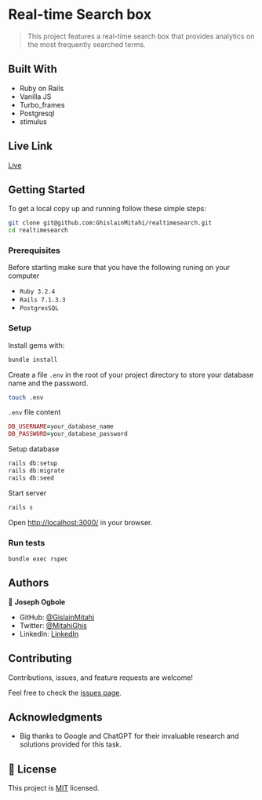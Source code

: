 # Real-time Search box
> This project features a real-time search box that provides analytics on the most frequently searched terms.

## Built With

- Ruby on Rails
- Vanilla JS
- Turbo_frames
- Postgresql
- stimulus


## Live Link
[Live]()


## Getting Started

To get a local copy up and running follow these simple steps:

```sh
git clone git@github.com:GhislainMitahi/realtimesearch.git
cd realtimesearch
```

### Prerequisites
Before starting make sure that you have the following runing on your computer

- `Ruby 3.2.4`
- `Rails 7.1.3.3`
- `PostgresSQL`

### Setup

Install gems with:

```sh
bundle install
```

Create a file `.env` in the root of your project directory to store your database name and the password.

```sh
touch .env
```

`.env` file content

```ruby
DB_USERNAME=your_database_name
DB_PASSWORD=your_database_password
```

Setup database

```sh
rails db:setup
rails db:migrate
rails db:seed
```

Start server 

```sh
rails s
```

Open [http://localhost:3000/](http://localhost:3000/]) in your browser.
 
### Run tests

```
bundle exec rspec
```

## Authors

👤 **Joseph Ogbole**

- GitHub: [@GislainMitahi](https://github.com/GhislainMitahi)
- Twitter: [@MitahiGhis](https://twitter.com/MitahiGhis)
- LinkedIn: [LinkedIn](https://www.linkedin.com/in/ghislain-mitahi/)

## Contributing
Contributions, issues, and feature requests are welcome!

Feel free to check the [issues page](https://github.com/GhislainMitahi/realtimesearch/issues).

## Acknowledgments

- Big thanks to Google and ChatGPT for their invaluable research and solutions provided for this task.

## 📝 License

This project is [MIT](./LICENSE) licensed.
